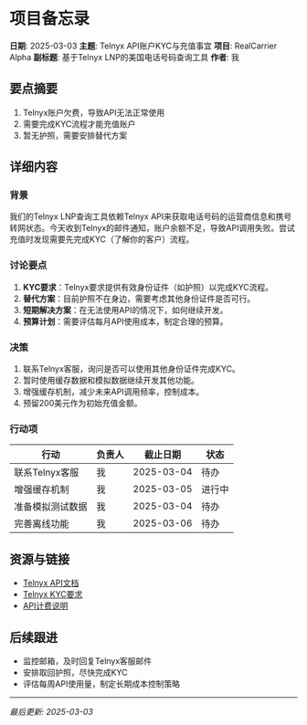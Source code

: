 # 项目备忘录

**日期**: 2025-03-03
**主题**: Telnyx API账户KYC与充值事宜
**项目**: RealCarrier Alpha
**副标题**: 基于Telnyx LNP的美国电话号码查询工具
**作者**: 我

## 要点摘要

1. Telnyx账户欠费，导致API无法正常使用
2. 需要完成KYC流程才能充值账户
3. 暂无护照，需要安排替代方案

## 详细内容

### 背景
我们的Telnyx LNP查询工具依赖Telnyx API来获取电话号码的运营商信息和携号转网状态。今天收到Telnyx的邮件通知，账户余额不足，导致API调用失败。尝试充值时发现需要先完成KYC（了解你的客户）流程。

### 讨论要点
1. **KYC要求**：Telnyx要求提供有效身份证件（如护照）以完成KYC流程。
2. **替代方案**：目前护照不在身边，需要考虑其他身份证件是否可行。
3. **短期解决方案**：在无法使用API的情况下，如何继续开发。
4. **预算计划**：需要评估每月API使用成本，制定合理的预算。

### 决策
1. 联系Telnyx客服，询问是否可以使用其他身份证件完成KYC。
2. 暂时使用缓存数据和模拟数据继续开发其他功能。
3. 增强缓存机制，减少未来API调用频率，控制成本。
4. 预留200美元作为初始充值金额。

### 行动项

| 行动 | 负责人 | 截止日期 | 状态 |
|------|--------|----------|------|
| 联系Telnyx客服 | 我 | 2025-03-04 | 待办 |
| 增强缓存机制 | 我 | 2025-03-05 | 进行中 |
| 准备模拟测试数据 | 我 | 2025-03-04 | 待办 |
| 完善离线功能 | 我 | 2025-03-06 | 待办 |

## 资源与链接

- [Telnyx API文档](https://developers.telnyx.com/docs/api)
- [Telnyx KYC要求](https://support.telnyx.com/en/articles/5295020-kyc-verification)
- [API计费说明](https://telnyx.com/pricing/lookup)

## 后续跟进

- 监控邮箱，及时回复Telnyx客服邮件
- 安排取回护照，尽快完成KYC
- 评估每周API使用量，制定长期成本控制策略

---
*最后更新: 2025-03-03* 